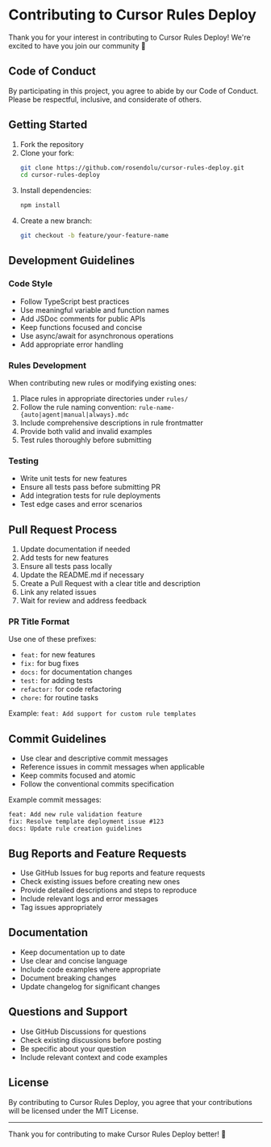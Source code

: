 # Contributing to Cursor Rules Deploy

Thank you for your interest in contributing to Cursor Rules Deploy! We're excited to have you join our community 🎉

## Code of Conduct

By participating in this project, you agree to abide by our Code of Conduct. Please be respectful, inclusive, and considerate of others.

## Getting Started

1. Fork the repository
2. Clone your fork:
    ```bash
    git clone https://github.com/rosendolu/cursor-rules-deploy.git
    cd cursor-rules-deploy
    ```
3. Install dependencies:
    ```bash
    npm install
    ```
4. Create a new branch:
    ```bash
    git checkout -b feature/your-feature-name
    ```

## Development Guidelines

### Code Style

- Follow TypeScript best practices
- Use meaningful variable and function names
- Add JSDoc comments for public APIs
- Keep functions focused and concise
- Use async/await for asynchronous operations
- Add appropriate error handling

### Rules Development

When contributing new rules or modifying existing ones:

1. Place rules in appropriate directories under `rules/`
2. Follow the rule naming convention: `rule-name-{auto|agent|manual|always}.mdc`
3. Include comprehensive descriptions in rule frontmatter
4. Provide both valid and invalid examples
5. Test rules thoroughly before submitting

### Testing

- Write unit tests for new features
- Ensure all tests pass before submitting PR
- Add integration tests for rule deployments
- Test edge cases and error scenarios

## Pull Request Process

1. Update documentation if needed
2. Add tests for new features
3. Ensure all tests pass locally
4. Update the README.md if necessary
5. Create a Pull Request with a clear title and description
6. Link any related issues
7. Wait for review and address feedback

### PR Title Format

Use one of these prefixes:

- `feat:` for new features
- `fix:` for bug fixes
- `docs:` for documentation changes
- `test:` for adding tests
- `refactor:` for code refactoring
- `chore:` for routine tasks

Example: `feat: Add support for custom rule templates`

## Commit Guidelines

- Use clear and descriptive commit messages
- Reference issues in commit messages when applicable
- Keep commits focused and atomic
- Follow the conventional commits specification

Example commit messages:

```
feat: Add new rule validation feature
fix: Resolve template deployment issue #123
docs: Update rule creation guidelines
```

## Bug Reports and Feature Requests

- Use GitHub Issues for bug reports and feature requests
- Check existing issues before creating new ones
- Provide detailed descriptions and steps to reproduce
- Include relevant logs and error messages
- Tag issues appropriately

## Documentation

- Keep documentation up to date
- Use clear and concise language
- Include code examples where appropriate
- Document breaking changes
- Update changelog for significant changes

## Questions and Support

- Use GitHub Discussions for questions
- Check existing discussions before posting
- Be specific about your question
- Include relevant context and code examples

## License

By contributing to Cursor Rules Deploy, you agree that your contributions will be licensed under the MIT License.

---

Thank you for contributing to make Cursor Rules Deploy better! 🚀
